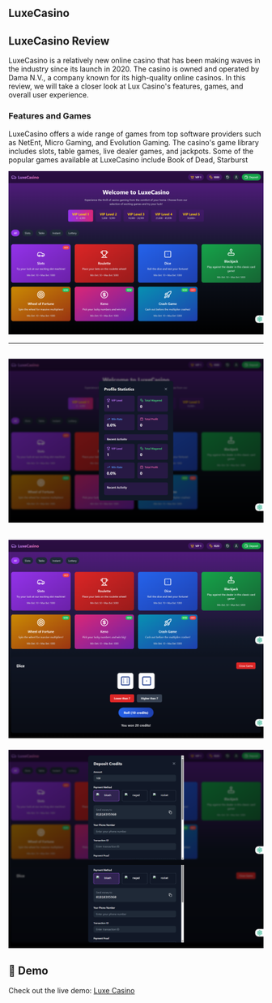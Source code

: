 ## LuxeCasino

## LuxeCasino Review
LuxeCasino is a relatively new online casino that has been making waves in the industry since its
launch in 2020. The casino is owned and operated by Dama N.V., a company
known for its high-quality online casinos. In this review, we will take a closer look at Lux
Casino's features, games, and overall user experience.
### Features and Games
LuxeCasino offers a wide range of games from top software providers such as NetEnt, Micro
Gaming, and Evolution Gaming. The casino's game library includes slots, table games, live dealer
games, and jackpots. Some of the popular games available at LuxeCasino include Book
of Dead, Starburst

![LuxeCasino](./demo/LuxeCasino.png)

---

![LuxeCasino](./demo/screencapture-localhost-5173-2025-03-13-19_27_36.png)
---
![LuxeCasino](./demo/nn.png)
---
![LuxeCasino](./demo/mmmm.png)

## 🎰 Demo
Check out the live demo: [Luxe Casino](https://luxecasino.netlify.app/)


